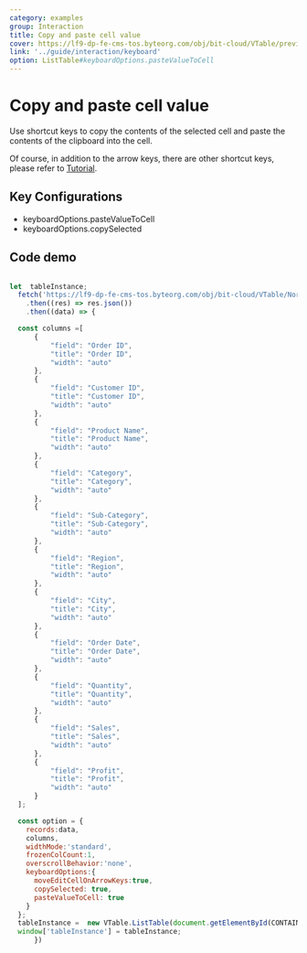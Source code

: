 ```yaml
---
category: examples
group: Interaction
title: Copy and paste cell value
cover: https://lf9-dp-fe-cms-tos.byteorg.com/obj/bit-cloud/VTable/preview/copy-paste-cell-value.gif
link: '../guide/interaction/keyboard'
option: ListTable#keyboardOptions.pasteValueToCell
---
```


# Copy and paste cell value

Use shortcut keys to copy the contents of the selected cell and paste the contents of the clipboard into the cell.

Of course, in addition to the arrow keys, there are other shortcut keys, please refer to [Tutorial](../../guide/interaction/keyboard).

## Key Configurations

- keyboardOptions.pasteValueToCell
- keyboardOptions.copySelected

## Code demo

```javascript livedemo template=vtable

let  tableInstance;
  fetch('https://lf9-dp-fe-cms-tos.byteorg.com/obj/bit-cloud/VTable/North_American_Superstore_data.json')
    .then((res) => res.json())
    .then((data) => {

  const columns =[
      {
          "field": "Order ID",
          "title": "Order ID",
          "width": "auto"
      },
      {
          "field": "Customer ID",
          "title": "Customer ID",
          "width": "auto"
      },
      {
          "field": "Product Name",
          "title": "Product Name",
          "width": "auto"
      },
      {
          "field": "Category",
          "title": "Category",
          "width": "auto"
      },
      {
          "field": "Sub-Category",
          "title": "Sub-Category",
          "width": "auto"
      },
      {
          "field": "Region",
          "title": "Region",
          "width": "auto"
      },
      {
          "field": "City",
          "title": "City",
          "width": "auto"
      },
      {
          "field": "Order Date",
          "title": "Order Date",
          "width": "auto"
      },
      {
          "field": "Quantity",
          "title": "Quantity",
          "width": "auto"
      },
      {
          "field": "Sales",
          "title": "Sales",
          "width": "auto"
      },
      {
          "field": "Profit",
          "title": "Profit",
          "width": "auto"
      }
  ];

  const option = {
    records:data,
    columns,
    widthMode:'standard',
    frozenColCount:1,
    overscrollBehavior:'none',
    keyboardOptions:{
      moveEditCellOnArrowKeys:true,
      copySelected: true,
      pasteValueToCell: true
    }
  };
  tableInstance =  new VTable.ListTable(document.getElementById(CONTAINER_ID),option);
  window['tableInstance'] = tableInstance;
      })
```
